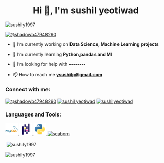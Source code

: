 
<h1 align="center">Hi 👋, I'm sushil yeotiwad</h1>


<p align="left"> <img src="https://komarev.com/ghpvc/?username=sushily1997&label=Profile%20views&color=0e75b6&style=flat" alt="sushily1997" /> </p>

<p align="left"> <a href="https://twitter.com/@shadowb47948290" target="blank"><img src="https://img.shields.io/twitter/follow/@shadowb47948290?logo=twitter&style=for-the-badge" alt="@shadowb47948290" /></a> </p>

- 🔭 I’m currently working on **Data Science, Machine Learning projects**

- 🌱 I’m currently learning **Python,pandas and Ml**

- 🤝 I’m looking for help with **--------**

- 📫 How to reach me **ysushilp@gmail.com**

<h3 align="left">Connect with me:</h3>
<p align="left">
<a href="https://twitter.com/@shadowb47948290" target="blank"><img align="center" src="https://raw.githubusercontent.com/rahuldkjain/github-profile-readme-generator/master/src/images/icons/Social/twitter.svg" alt="@shadowb47948290" height="30" width="40" /></a>
<a href="https://linkedin.com/in/sushil yeotiwad" target="blank"><img align="center" src="https://raw.githubusercontent.com/rahuldkjain/github-profile-readme-generator/master/src/images/icons/Social/linked-in-alt.svg" alt="sushil yeotiwad" height="30" width="40" /></a>
<a href="https://kaggle.com/sushilyeotiwad" target="blank"><img align="center" src="https://raw.githubusercontent.com/rahuldkjain/github-profile-readme-generator/master/src/images/icons/Social/kaggle.svg" alt="sushilyeotiwad" height="30" width="40" /></a>
</p>

<h3 align="left">Languages and Tools:</h3>
<p align="left"> <a href="https://www.mysql.com/" target="_blank" rel="noreferrer"> <img src="https://raw.githubusercontent.com/devicons/devicon/master/icons/mysql/mysql-original-wordmark.svg" alt="mysql" width="40" height="40"/> </a> <a href="https://pandas.pydata.org/" target="_blank" rel="noreferrer"> <img src="https://raw.githubusercontent.com/devicons/devicon/2ae2a900d2f041da66e950e4d48052658d850630/icons/pandas/pandas-original.svg" alt="pandas" width="40" height="40"/> </a> <a href="https://www.python.org" target="_blank" rel="noreferrer"> <img src="https://raw.githubusercontent.com/devicons/devicon/master/icons/python/python-original.svg" alt="python" width="40" height="40"/> </a> <a href="https://seaborn.pydata.org/" target="_blank" rel="noreferrer"> <img src="https://seaborn.pydata.org/_images/logo-mark-lightbg.svg" alt="seaborn" width="40" height="40"/> </a> </p>

<p>&nbsp;<img align="center" src="https://github-readme-stats.vercel.app/api?username=sushily1997&show_icons=true&locale=en" alt="sushily1997" /></p>

<p><img align="center" src="https://github-readme-streak-stats.herokuapp.com/?user=sushily1997&" alt="sushily1997" /></p>
